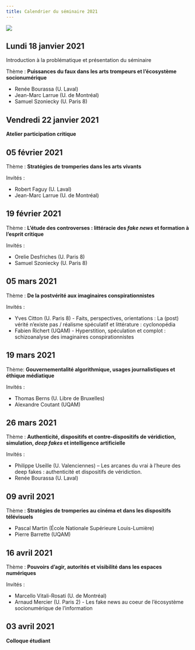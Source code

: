 ```yaml
---
title: Calendrier du séminaire 2021
---
```


![](/lignes.jpg)

## Lundi 18 janvier 2021

Introduction à la problématique et présentation du séminaire

Thème :
**Puissances du faux dans les arts trompeurs et l’écosystème socionumérique**

- Renée Bourassa (U. Laval)
- Jean-Marc Larrue (U. de Montréal)
- Samuel Szoniecky (U. Paris 8)

## Vendredi 22 janvier 2021

**Atelier participation critique**

## 05 février 2021

Thème :
**Stratégies de tromperies dans les arts vivants**

Invités : 

- Robert Faguy (U. Laval)
- Jean-Marc Larrue (U. de Montréal)

## 19 février 2021

Thème :
**L’étude des controverses : littéracie des _fake news_ et formation à l’esprit critique**

Invités : 

- Orelie Desfriches (U. Paris 8)
- Samuel Szoniecky (U. Paris 8) 

## 05 mars 2021

Thème :
**De la postvérité aux imaginaires conspirationnistes**

Invités :

- Yves Citton (U. Paris 8) - Faits, perspectives, orientations : La (post) vérité n’existe pas / réalisme spéculatif et littérature : cyclonopédia
- Fabien Richert (UQAM) - Hyperstition, spéculation et complot : schizoanalyse des imaginaires conspirationnistes

## 19 mars 2021

Thème:
**Gouvernementalité algorithmique, usages journalistiques et éthique médiatique**

Invités :

- Thomas Berns (U. Libre de Bruxelles)
- Alexandre Coutant (UQAM)

## 26 mars 2021

Thème :
**Authenticité, dispositifs et contre-dispositifs de véridiction, simulation, _deep fakes_ et intelligence artificielle**

Invités : 

- Philippe Useille (U. Valenciennes) – Les arcanes du vrai à l’heure des deep fakes : authenticité et dispositifs de véridiction.
- Renée Bourassa (U. Laval)

## 09 avril 2021

Thème :
**Stratégies de tromperies au cinéma et dans les dispositifs télévisuels**

- Pascal Martin (École Nationale Supérieure Louis-Lumière)
- Pierre Barrette (UQAM)

## 16 avril 2021

Thème :
**Pouvoirs d’agir, autorités et visibilité dans les espaces numériques**

Invités :

- Marcello Vitali-Rosati (U. de Montréal)
- Arnaud Mercier (U. Paris 2) - Les fake news au coeur de l’écosystème socionumérique de l’information

## 03 avril 2021

**Colloque étudiant**
